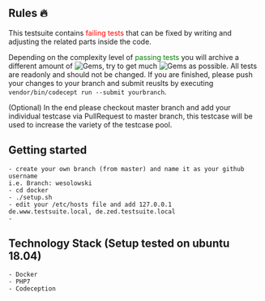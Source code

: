  ## Rules :fire:
 This testsuite contains <span style="color:red;">failing tests</span> that can be fixed by writing and adjusting the related parts inside the code.
 
 Depending on the complexity level of <span style="color:green;">passing tests</span> you will archive a different amount of ![Gems](https://www.webfx.com/tools/emoji-cheat-sheet/graphics/emojis/gem.png=22x22), try to get much ![Gems](https://www.webfx.com/tools/emoji-cheat-sheet/graphics/emojis/gem.png=22x22) as possible. 
 All tests are readonly and should not be changed. If you are finished, please push your changes to your branch and submit reuslts by executing `vendor/bin/codecept run --submit yourbranch`.
 
 (Optional) In the end please checkout master branch and add your individual testcase via PullRequest to master branch, this testcase will be used to increase the variety of the testcase pool.
 


 ## Getting started
    - create your own branch (from master) and name it as your github username
    i.e. Branch: wesolowski
    - cd docker
    - ./setup.sh
    - edit your /etc/hosts file and add 127.0.0.1	de.www.testsuite.local, de.zed.testsuite.local
    - 
  
 ## Technology Stack (Setup tested on ubuntu 18.04)
    - Docker
    - PHP7
    - Codeception